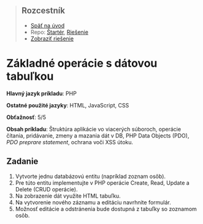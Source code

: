 <div class="hidden">

> ## Rozcestník
> - [Späť na úvod](../../README.md)
> - Repo: [Štartér](/../../tree/main/php/crud), [Riešenie](/../../tree/solution/php/crud)
> - [Zobraziť riešenie](riesenie.md)
</div>

# Základné operácie s dátovou tabuľkou
<div class="info"> 

**Hlavný jazyk príkladu**: PHP

**Ostatné použité jazyky**: HTML, JavaScript, CSS

**Obťažnosť**: 5/5

**Obsah príkladu**: Štruktúra aplikácie vo viacerých súboroch, operácie čítania, pridávanie, zmeny a mazania dát v DB, PHP Data Objects (PDO), *PDO preprare statement*, ochrana voči XSS útoku.
</div>

## Zadanie

1. Vytvorte jednu databázovú entitu (napríklad zoznam osôb). 
2. Pre túto entitu implementujte v PHP operácie Create, Read, Update a Delete (CRUD operácie).
3. Na zobrazenie dát využite HTML tabuľku. 
4. Na vytvorenie nového záznamu a editáciu navrhnite formulár. 
5. Možnosť editácie a odstránenia bude dostupná z tabuľky so zoznamom osôb.